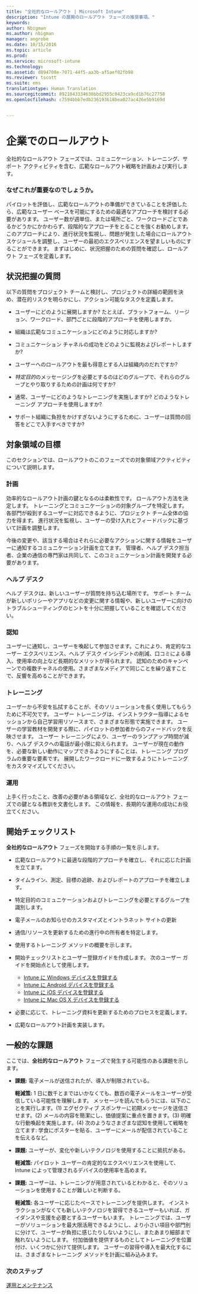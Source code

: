 ```yaml
---
title: "全社的なロールアウト | Microsoft Intune"
description: "Intune の展開のロールアウト フェーズの推奨事項。"
keywords: 
author: Nbigman
ms.author: nbigman
manager: angrobe
ms.date: 10/15/2016
ms.topic: article
ms.prod: 
ms.service: microsoft-intune
ms.technology: 
ms.assetid: d894708e-7071-44f5-aa3b-af5aef02fb98
ms.reviewer: tscott
ms.suite: ems
translationtype: Human Translation
ms.sourcegitcommit: 8921043334630bbd2955c0423ca9cd1b76c27758
ms.openlocfilehash: c7594bbb7edb236193618bea027ac426e5b9169d


---
```


# 企業でのロールアウト
全社的なロールアウト フェーズでは、コミュニケーション、トレーニング、サポート アクティビティを含む、広範なロールアウト戦略を計画および実行します。

### なぜこれが重要なのでしょうか。
パイロットを評価し、広範なロールアウトの準備ができていることを評価したら、広範なユーザー ベースを可能にするための最適なアプローチを検討する必要があります。 ユーザー数が週単位、または場所ごと、ワークロードごとであるかどうかにかかわらず、段階的なアプローチをとることを強くお勧めします。 このアプローチにより、進行状況を監視し、問題が発生した場合にロールアウト スケジュールを調整し、ユーザーの最初のエクスペリエンスを望ましいものにすることができます。
まずはじめに、状況把握のための質問を確認し、ロールアウト フェーズを定義します。

## 状況把握の質問
以下の質問をプロジェクト チームと検討し、プロジェクトの詳細の範囲を決め、潜在的リスクを明らかにし、アクション可能なタスクを定義します。

-   ユーザーにどのように展開しますか?  たとえば、プラットフォーム、リージョン、ワークロード、部門ごとに段階的アプローチを使用しますか。

-   組織は広範なコミュニケーションにどのように対応しますか? 

-   コミュニケーション チャネルの成功をどのように監視およびレポートしますか? 

-   ユーザーへのロールアウトを最も得意とする人は組織内のだれですか? 

-   *特定目的*のメッセージングを必要とするのはどのグループで、それらのグループとやり取りするための計画は何ですか? 

-   通常、ユーザーにどのようなトレーニングを実施しますか?  どのようなトレーニング アプローチを使用しますか? 

-   サポート組織に負担をかけすぎないようにするために、ユーザーは質問の回答をどこで入手すべきですか? 

## 対象領域の目標
このセクションでは、ロールアウトのこのフェーズでの対象領域アクティビティについて説明します。

### 計画
効率的なロールアウト計画の鍵となるのは柔軟性です。 ロールアウト方法を決定します。 トレーニングとコミュニケーションの対象グループを特定します。 各部門が殺到するユーザーに対応できるように、プロジェクト チーム全体の協力を得ます。
進行状況を監視し、ユーザーの受け入れとフィードバックに基づいて計画を調整します。

今後の変更や、該当する場合はそれらに必要なアクションに関する情報をユーザーに通知するコミュニケーション計画を立てます。 管理者、ヘルプ デスク担当者、企業の通信の専門家は共同して、このコミュニケーション計画を開発する必要があります。

### ヘルプ デスク
ヘルプ デスクは、新しいユーザーが質問を持ち込む場所です。 サポート チームが新しいポリシーやアプリなどの変更に関する情報や、新しいユーザーに向けのトラブルシューティングのヒントを十分に把握していることを確認してください。

### 認知
ユーザーに通知し、ユーザーを喚起して参加させます。これにより、肯定的なユーザー エクスペリエンス、ヘルプ デスク インシデントの削減、口コミによる導入、使用率の向上など長期的なメリットが得られます。 認知のためのキャンペーンでの複数チャネルの使用。さまざまなメディアで同じことを繰り返すことで、反響を高めることができます。

### トレーニング
ユーザーから不安を払拭することが、そのソリューションを長く使用してもらうために不可欠です。 ユーザー トレーニングは、インストラクター指導によるセッションから自己学習用リソースまで、さまざまな形態で実施できます。 ユーザーの学習教材を開発する際に、パイロットの参加者からのフィードバックを反映させます。 ユーザー トレーニングにより、ユーザーのランプアップ時間が減り、ヘルプ デスクへの電話が最小限に抑えられます。 ユーザーが現在の動作を、必要な新しい動作にマップできるようにすることは、トレーニング プログラムの重要な要素です。 展開したワークロードに一致するようにトレーニングをカスタマイズしてください。

### 運用
上手く行ったこと、改善の必要がある領域など、全社的なロールアウト フェーズでの鍵となる教訓を文書化します。 この情報を、長期的な運用の成功にお役立てください。

## 開始チェックリスト
**全社的なロールアウト** フェーズを開始する手順の一覧を示します。

-   広範なロールアウトに最適な段階的アプローチを確立し、それに応じた計画を立てます。

-   タイムライン、測定、目標の追跡、およびレポートのアプローチを確立します。

-   特定目的のコミュニケーションおよびトレーニングを必要とするグループを識別します。

-   電子メールのお知らせのカスタマイズとイントラネット サイトの更新

-   通信/リソースを更新するための進行中の所有者を特定します。

-   使用するトレーニング メソッドの概要を示します。

-   開始チェックリストとユーザー登録ガイドを作成します。
    次のユーザー ガイドを開始点として使用します。
    -  [Intune に Windows デバイスを登録する](/intune/enduser/enroll-your-device-in-intune-windows)
    -  [Intune に Android デバイスを登録する](/intune/enduser/enroll-your-device-in-intune-android)
    -  [Intune に iOS デバイスを登録する](/intune/enduser/enroll-your-device-in-intune-ios)
    -  [Intune に Mac OS X デバイスを登録する](/intune/enduser/enroll-your-device-in-intune-mac-os-x)

-   必要に応じて、トレーニング資料を更新するためのプロセスを定義します。

-   広範なロールアウト計画を実装します。

## 一般的な課題
ここでは、**全社的なロールアウト** フェーズで発生する可能性のある課題を示します。

-   **課題:** 電子メールが送信されたが、導入が制限されている。

    **軽減策:** 1 日に数千とまではいかなくても、数百の電子メールをユーザーが受信している可能性を理解します。 メッセージを読んでもらうには、以下のことを実行します。(1) エグゼクティブ スポンサーに初期メッセージを送信させます。(2) メールの内容を簡潔にし、価値提案に重点を置きます。(3) 明確な行動喚起を実施します。(4) 次のようなさまざまな認知を使用して戦略を立てます: 学食にポスターを貼る、ユーザーにメールが配信されていることを伝えるなど。

-   **課題:** ユーザーが、変化や新しいテクノロジを使用することに抵抗がある。

    **軽減策:** パイロット ユーザーの肯定的なエクスペリエンスを使用して、Intune によって管理されるデバイスの使用率を高めます。

-   **課題:** ユーザーは、トレーニングが用意されているとわかると、そのソリューションを使用することが難しいと判断する。

    **軽減策:** 各ユーザーに応じたペースでトレーニングを提供します。 インストラクションがなくても新しいテクノロジを習得できるユーザーもいれば、ガイダンスや支援を必要とするユーザーもいます。 トレーニングでは、ユーザーがソリューションを最大限活用できるようにし、より小さい項目や部門別に分けて、ユーザーが負担に感じたりしないようにし、またあまり細部まで触れないようにします。 付加価値を提供するものとしてトレーニングを位置付け、いくつかに分けて提供します。 ユーザーの習得や導入を最大化するには、さまざまなトレーニング メソッドを計画に組み込みます。

### 次のステップ
[運用とメンテナンス](operations-and-maintenance.md)



<!--HONumber=Oct16_HO4-->


